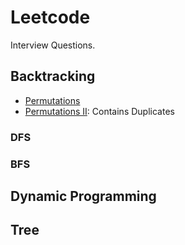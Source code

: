 # Leetcode
Interview Questions.

## Backtracking

- [Permutations](https://leetcode.com/problems/permutations/)
- [Permutations II](https://leetcode.com/problems/permutations-ii/): Contains Duplicates

### DFS

### BFS

## Dynamic Programming


## Tree